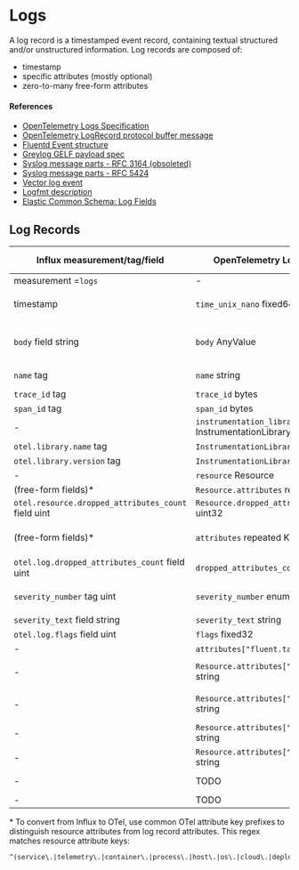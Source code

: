 # Logs

A log record is a timestamped event record, containing textual structured and/or unstructured information.
Log records are composed of:

- timestamp
- specific attributes (mostly optional)
- zero-to-many free-form attributes

#### References

- [OpenTelemetry Logs Specification](https://github.com/open-telemetry/opentelemetry-specification/tree/v1.1.0/specification/logs)
- [OpenTelemetry LogRecord protocol buffer message](https://github.com/open-telemetry/opentelemetry-proto/blob/v0.8.0/opentelemetry/proto/logs/v1/logs.proto#L86-L132)
- [Fluentd Event structure](https://docs.fluentd.org/v/1.0/quickstart/life-of-a-fluentd-event#event-structure)
- [Greylog GELF payload spec](https://docs.graylog.org/en/4.0/pages/gelf.html#gelf-payload-specification)
- [Syslog message parts - RFC 3164 (obsoleted)](https://tools.ietf.org/html/rfc3164#section-4)
- [Syslog message parts - RFC 5424](https://tools.ietf.org/html/rfc5424#section-6)
- [Vector log event](https://vector.dev/docs/about/under-the-hood/architecture/data-model/log/)
- [Logfmt description](https://brandur.org/logfmt)
- [Elastic Common Schema: Log Fields](https://www.elastic.co/guide/en/ecs/current/ecs-log.html)

## Log Records

Influx measurement/tag/field                        | OpenTelemetry LogRecord field                   | Fluentd                                                   | Greylog GELF                                         | Syslog 3164                | Syslog 5424
--- | --- | --- | --- | --- | ---
measurement =`logs`                                 | -                                                                                                                                                             
timestamp                                           | `time_unix_nano` fixed64                        | `time` float                                              | `timestamp` number                                   | `HEADER timestamp` string  | `TIMESTAMP` string
`body` field string                                 | `body` AnyValue                                 | `record["message"]` string or<br />`record["log"]` string | `full_message` string or<br />`short_message` string | `MSG content` string       | `MSG` string
`name` tag                                          | `name` string                                   |                                                           |                                                      | `MSG tag` string           | `APP-NAME` string
`trace_id` tag                                      | `trace_id` bytes
`span_id` tag                                       | `span_id` bytes
-                                                   | `instrumentation_library` InstrumentationLibrary
`otel.library.name` tag                             | `InstrumentationLibrary.name` string
`otel.library.version` tag                          | `InstrumentationLibrary.version` string
-                                                   | `resource` Resource
(free-form fields)\*                                | `Resource.attributes` repeated KeyValue
`otel.resource.dropped_attributes_count` field uint | `Resource.dropped_attributes_count` uint32
(free-form fields)\*                                | `attributes` repeated KeyValue                  | `record` JSON map                                         | `_[additional field]` string or number               |                            | `STRUCTURED-DATA` string
`otel.log.dropped_attributes_count` field uint      | `dropped_attributes_count` uint32
`severity_number` tag uint                          | `severity_number` enum SeverityNumber           |                                                           | `level` number                                       | `PRI severity` integer     | `PRI severity` integer
`severity_text` field string                        | `severity_text` string
`otel.log.flags` field uint                         | `flags` fixed32
-                                                   | `attributes["fluent.tag"]` string               | `tag` string
-                                                   | `Resource.attributes["net.host.name"]` string   |                                                           | `host` string                                        | `HEADER hostname` string   | `HOSTNAME` string
-                                                   | `Resource.attributes["net.host.ip"]` string     |                                                           |                                                      | `HEADER IP address` string | `HOSTNAME` string
-                                                   | `Resource.attributes["greylog.version"]` string |                                                           | `version` string =`1.1`
-                                                   | `Resource.attributes["syslog.version"]` string  |                                                           |                                                      |                            | `VERSION` integer =`1`
-                                                   | TODO                                            |                                                           |                                                      |                            | `PROCID` varying
-                                                   | TODO                                            |                                                           |                                                      |                            | `MSGID` string



\* To convert from Influx to OTel, use common OTel attribute key prefixes to distinguish resource attributes from log record attributes.
This regex matches resource attribute keys:

```
^(service\.|telemetry\.|container\.|process\.|host\.|os\.|cloud\.|deployment\.|k8s\.|aws\.|gcp\.|azure\.|faas\.name|faas\.id|faas\.version|faas\.instance|faas\.max_memory)
```
